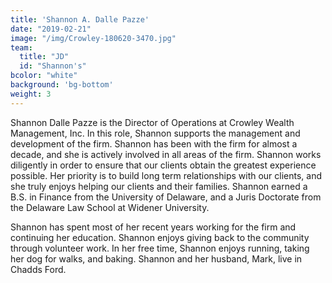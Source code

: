 ```yaml
---
title: 'Shannon A. Dalle Pazze'
date: "2019-02-21"
image: "/img/Crowley-180620-3470.jpg"
team:
  title: "JD"
  id: "Shannon's"
bcolor: "white"
background: 'bg-bottom'
weight: 3
---
```

Shannon Dalle Pazze is the Director of Operations at Crowley Wealth Management, Inc. In this role, Shannon supports the management and development of the firm. Shannon has been with the firm for almost a decade, and she is actively involved in all areas of the firm. Shannon works diligently in order to ensure that our clients obtain the greatest experience possible. Her priority is to build long term relationships with our clients, and she truly enjoys helping our clients and their families. Shannon earned a B.S. in Finance from the University of Delaware, and a Juris Doctorate from the Delaware Law School at Widener University.

Shannon has spent most of her recent years working for the firm and continuing her education. Shannon enjoys giving back to the community through volunteer work. In her free time, Shannon enjoys running, taking her dog for walks, and baking. Shannon and her husband, Mark, live in Chadds Ford.
